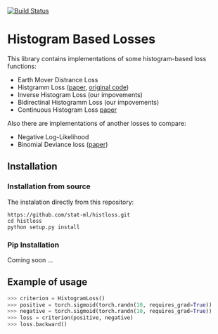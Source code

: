 [![Build Status](https://travis-ci.com/stat-ml/histloss.svg?token=oPGnutpqNa9oAaMSKt7n&branch=main)](https://travis-ci.com/stat-ml/histloss)

# Histogram Based Losses

This library contains implementations of some histogram-based loss functions:
- Earth Mover Distrance Loss
- Histgramm Loss ([paper](https://arxiv.org/pdf/1611.00822.pdf), [original code](https://github.com/madkn/HistogramLoss))
- Inverse Histogram Loss (our impovements)
- Bidirectinal Histogramm Loss (our impovements)
- Continuous Histogram Loss [paper](https://arxiv.org/pdf/2004.02830v1.pdf)

Also there are implementations of another losses to compare:
- Negative Log-Likelihood
- Binomial Deviance loss ([paper](https://arxiv.org/pdf/1407.4979.pdf))

## Installation

### Installation from source
The instalation directly from this repository:
```
https://github.com/stat-ml/histloss.git
cd histloss
python setup.py install
```

### Pip Installation
Coming soon ...


## Example of usage

```Python
>>> criterion = HistogramLoss()
>>> positive = torch.sigmoid(torch.randn(10, requires_grad=True))
>>> negative = torch.sigmoid(torch.randn(10, requires_grad=True))
>>> loss = criterion(positive, negative)
>>> loss.backward()
```
